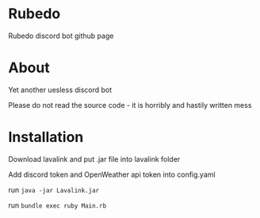 # Rubedo
Rubedo discord bot github page

# About
Yet another uesless discord bot

Please do not read the source code - it is horribly and hastily written mess 

# Installation
Download lavalink and put .jar file into lavalink folder

Add discord token and OpenWeather api token into config.yaml

run `java -jar Lavalink.jar`

run `bundle exec ruby Main.rb`
